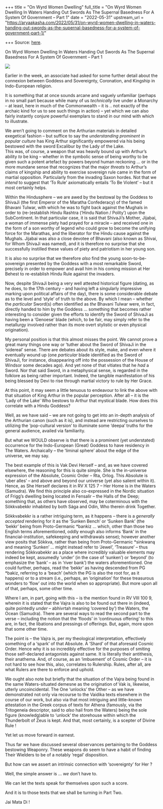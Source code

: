 +++
title = "On Wyrd Women Dwelling"
full_title = "On Wyrd Women Dwelling In Waters Handing Out Swords As The Supernal Basedness For A System Of Government – Part 1"
date = "2022-05-31"
upstream_url = "https://aryaakasha.com/2022/05/31/on-wyrd-women-dwelling-in-waters-handing-out-swords-as-the-supernal-basedness-for-a-system-of-government-part-1/"

+++
Source: [here](https://aryaakasha.com/2022/05/31/on-wyrd-women-dwelling-in-waters-handing-out-swords-as-the-supernal-basedness-for-a-system-of-government-part-1/).

On Wyrd Women Dwelling In Waters Handing Out Swords As The Supernal Basedness For A System Of Government – Part 1

![](https://aryaakasha.files.wordpress.com/2022/05/617px-boys_king_arthur_-_n._c._wyeth_-_p16.jpg?w=617)

Earlier in the week, an associate had asked for some further detail about the connexion between Goddess and Sovereignty, Coronation, and Kingship in Indo-European religion.

It is something that at once sounds arcane and vaguely unfamiliar (perhaps in no small part because while many of us *technically* live under a Monarchy – at least, here in much of the Commonwealth – it is .. not exactly of the archaic kind for us to see such things in action) – yet which we can also fairly instantly conjure powerful exemplars to stand in our mind with which to illustrate.

We aren’t going to comment on the Arthurian materials in detailed exegetical fashion – but suffice to say the *understanding prominent in popular culture* has King Arthur significantly empowered via his being bestowed with the sword Excalibur by the Lady of the Lake.  
This was, of course, a weapon that was heavily bound up with Arthur’s ability *to* be king – whether in the symbolic sense of being worthy to be given such a potent artefact by powers beyond human reckoning … or in the more mundane sense that recognizes that the major *threats* to Arthur’s claims of kingship and ability to exercise sovereign rule came in the form of martial opposition. Particularly from the invading Saxon hordes. Not that we *intend* to suggest that ‘To Rule’ axiomatically entails ‘To Be Violent’ – but it most certainly helps.

Within the Hindusphere – we are awed by the bestowal by the Goddess to ShivaJi (the first Emperor of the Maratha Confederacy) of the famed Bhavani Tulwar, with which he was to fight back against the Mughals in order to (re-)establish Hindu Rashtra (‘Hindu Nation / Polity’) upon the SubContinent. In that particular case, it is said that ShivaJi’s Mother, Jijabai, a woman of immense piety had prayed for a miracle – and received one in the form of a son worthy of legend who could grow to become the unifying force for the Marathas, and the liberator for the Hindu cause against the Mughals. Jijabai was also a close devotee of Bhavani (also known as Shivai, for Whom ShivaJi was named), and it is therefore no surprise that she successfully instilled these values of piety and patriotism in her young son.

It is also no surprise that we therefore *also* find the young soon-to-be-sovereign presented by the Goddess with a most remarkable Sword, precisely in order to empower and avail him in his coming mission at Her Behest to re-establish Hindu Rule against the invaders.

Now, despite ShivaJi being a very well attested historical figure (dating, as he does, to the 17th century – and having left a singularly impressive marking upon political affairs of the day), there is some considerable debate as to the level and ‘style’ of truth to the above. By which I mean – whether the *particular* Sword(s) often identified as *the* Bhavani Tulwar were, in fact, directly handed to him by the Goddess … something that becomes rather interesting to consider given the efforts to identify the Sword of ShivaJi as having been a ‘Genoese’ blade (which, to be fair, may simply refer to the metallurgy involved rather than its more overt stylistic or even physical origination).

My personal position is that this almost misses the point. We cannot prove a great many things one way or ‘tuther about the Sword of ShivaJi in the ‘sidereal’ sense. There are debates about its style, make, and even where it eventually wound up (one *particular* blade identified as the Sword of ShivaJi, for instance, disappearing off into the possession of the House of Windsor some decades ago). And yet none of that vitiates that he *had* a Sword. Nor that said Sword, in a metaphysical sense, is regarded in the folklore as being rather important. Indeed, the tangible manifestation of his being blessed by Devi to rise through martial victory to rule by Her Grace.

At this point, it may seem a little tenuous to endeavour to link the above with that situation of King Arthur in the popular perception. After all – it is the ‘Lady of the Lake’ Who bestows to Arthur that mystical blade. How does this correlate with a Hindu Goddess?

Well, as we have said – we are not going to get into an in-depth analysis of the Arthurian canon (such as it is), and instead are restricting ourselves to utilizing the ‘pop-cultural version’ to illuminate some ‘deepa’ truths for the general audience, availed via familiarity.

But what we WOULD observe is that there is a prominent (yet understated) occurrence for the Indo-European (Great) Goddess to have residency in The Waters. Archaically – the ‘liminal sphere’ about the edge of the universe, we may say.

The best example of this is Vak Devi Herself – and, as we have covered elsewhere, the reasoning for this is quite simple. She is the in-universe expression of the Absolute, Cosmic Order – Rta, Orlog. This Absolute is ‘uber alles’ – and above and beyond our universe (yet also salient within it). Hence, as She Herself declares it in RV X 125 7 – Her Home is in the Waters (Samudra). We find this principle also co-expressed in the Nordic situation of Frigg’s dwelling being located in Fensalir – the Halls of the Deep; something that, as others have observed, may be coterminous with the Sökkvabekkr inhabited by both Sága and Odin, Who therein drink Together.  
  
Sökkvabekkr is a rather intriguing term, as it happens – there is a *generally accepted* rendering for it as the ‘Sunken Bench’ or ‘Sunken Bank’ (the ‘bekkr’ being from Proto-Germanic \*bankiz … which, other than those two English terms aforementioned, oddly enough also informs ‘Bank’ in the financial-institution, safekeeping and withdrawals sense); however another view posits that Sökkva, rather than being from Proto-Germanic \*sinkwaną and meaning ‘Sunken’ … might instead refer to ‘Jewel’, ‘Treasure’ – thus rendering Sökkvabekkr as a place where incredibly valuable elements may indeed be kept, assumedly ‘under’ (in the case of ‘sunken’) or ‘beyond’ (to emphasize the ‘bank’ – as in ‘river bank’) the waters aforementioned. One could further, perhaps, read the ‘bekkr’ as having descended from PG \*bakiz, referring to a ‘beach’ (which the PG is also the root for, as it happens) or to a stream (i.e., perhaps, an ‘origination’ for these treasurous wonders to ‘flow’ out into the world when so appropriate). But more upon all of that, perhaps, some other time.

Where I am, in part, going with this – is the mention found in RV VIII 100 9, wherein it is stated that the Vajra is also to be found out there in (indeed, quite pointedly *under* – abhivrtah meaning ‘covered by’) the Waters, the Ocean (Samudra). There are several ways to read the second part to the verse – including the notion that the ‘floods’ in ‘continuous offering’ to this are, in fact, the libations and pressings of offerings. But, again, more upon that some other time.

The point is – the Vajra is, per my theological interpretation, effectively something of a ‘spark’ of that Absolute. A ‘Shard’ of that aforesaid Cosmic Order. Hence why it is so incredibly effective for the purposes of smiting those self-declared antagonists against same. It is literally their antithesis, their anathema. And, of course, as an ‘imbuement’ of Cosmic Order – it is not hard to see how this, also, correlates to Rulership. Rules, after all, are what Rulers are there to enforce and uphold.

We ought also note but briefly that the situation of the Vajra being found in the same Waters-situated demesne as the origination of Vak is, likewise, utterly uncoincidental. The One ‘unlocks’ the Other – as we have demonstrated not only via recourse to the Vaidika texts elsewhere in the course of our work, but also via that most intriguing and little-known attestation in the Greek corpus of texts for Athena (famously, via the Tritogeneia descriptor, said to *also* hail from the Waters) being the sole figure (knowledg)able to ‘unlock’ the storehouse within which the Thunderbolt of Zeus is kept. And that, most certainly, is a scepter of Divine Rule !

Yet let us move forward in earnest.

Thus far we have discussed several observances pertaining to the Goddess bestowing Weaponry. These weapons do seem to have a habit of finding Their Wielders to be of a notably ‘regal’ disposition.

But how can we assert an intrinsic connection with ‘sovereignty’ for Her ?

Well, the simple answer is … *we* don’t have to.

We can let the texts speak for themselves upon such a score.

And it is to those texts that we shall be turning in Part Two.

Jai Mata Di !
